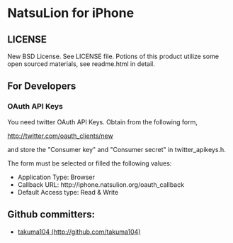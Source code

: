 <h1>NatsuLion for iPhone</h1>

<h2>LICENSE</h2>

New BSD License. See LICENSE file. 
Potions of this product utilize some open sourced materials, see readme.html in detail.

<h2>For Developers</h2>

<h3>OAuth API Keys</h3>

You need twitter OAuth API Keys. Obtain from the following form,

<a href="http://twitter.com/oauth_clients/new">http://twitter.com/oauth_clients/new</a>

and store the "Consumer key" and "Consumer secret" in twitter_apikeys.h.

The form must be selected or filled the following values:
<ul>
<li>Application Type: Browser</li>
<li>Callback URL: http://iphone.natsulion.org/oauth_callback</li>
<li>Default Access type: Read & Write</li>
</ul>

<h2>Github committers:</h2>
<ul>
<li><a href="http://github.com/takuma104">takuma104 (http://github.com/takuma104)</a></li>
</ul>
